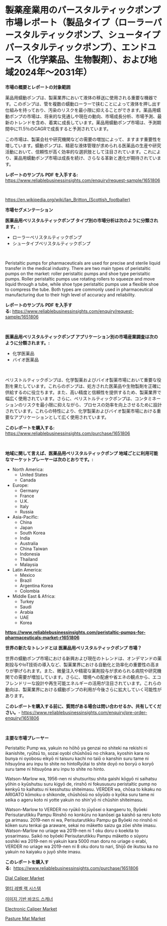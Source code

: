 <p><h1>製薬産業用のパースタルティックポンプ市場レポート（製品タイプ（ローラーパースタルティックポンプ、シュータイプパースタルティックポンプ）、エンドユース（化学薬品、生物製剤）、および地域2024年〜2031年）</h1></p><p><strong>市場の概要とレポートの対象範囲</strong></p>
<p><p>薬品用蠕動ポンプは、製薬業界において液体の移送に使用される重要な機器です。このポンプは、管を複数の蠕動ローラーで挟むことによって液体を押し出す仕組みを持っており、汚染のリスクを最小限に抑えることができます。薬品用蠕動ポンプの市場は、将来的な見通しや現在の動向、市場成長分析、市場予測、最新のトレンドを含め、着実に成長しています。薬品用蠕動ポンプ市場は、予測期間中に11.5％のCAGRで成長すると予測されています。</p><p>この市場は、製薬会社や研究機関などの需要の増加によって、ますます重要性を増しています。蠕動ポンプは、精密な液体管理が求められる医薬品の生産や研究活動において、信頼性が高く効率的な選択肢として注目されています。これにより、薬品用蠕動ポンプ市場は成長を続け、さらなる革新と進化が期待されています。</p></p>
<p><strong>レポートのサンプル PDF を入手する:</strong> <a href="https://www.reliablebusinessinsights.com/enquiry/request-sample/1651806">https://www.reliablebusinessinsights.com/enquiry/request-sample/1651806</a></p>
<p>&nbsp;</p>
<p><a href="https://en.wikipedia.org/wiki/Ian_Britton_(Scottish_footballer)">https://en.wikipedia.org/wiki/Ian_Britton_(Scottish_footballer)</a></p>
<p><strong>市場セグメンテーション</strong></p>
<p><strong>医薬品用ペリスタルティックポンプ タイプ別の市場分析は次のように分類されます。:</strong></p>
<p><ul><li>ローラーペリスタルティックポンプ</li><li>シュータイプペリスタルティックポンプ</li></ul></p>
<p>&nbsp;</p>
<p><p>Peristaltic pumps for pharmaceuticals are used for precise and sterile liquid transfer in the medical industry. There are two main types of peristaltic pumps on the market: roller peristaltic pumps and shoe type peristaltic pumps. Roller peristaltic pumps use rotating rollers to squeeze and move liquid through a tube, while shoe type peristaltic pumps use a flexible shoe to compress the tube. Both types are commonly used in pharmaceutical manufacturing due to their high level of accuracy and reliability.</p></p>
<p><strong>レポートのサンプル PDF を入手する:</strong>&nbsp;<a href="https://www.reliablebusinessinsights.com/enquiry/request-sample/1651806">https://www.reliablebusinessinsights.com/enquiry/request-sample/1651806</a></p>
<p>&nbsp;</p>
<p><strong> 医薬品用ペリスタルティックポンプ アプリケーション別の市場産業調査は次のように分類されます。:</strong></p>
<p><ul><li>化学医薬品</li><li>バイオ医薬品</li></ul></p>
<p>&nbsp;</p>
<p><p>ペリストルティックポンプは、化学製薬およびバイオ製薬市場において重要な役割を果たしています。これらのポンプは、処方された医薬品や生物製剤を正確に供給するのに役立ちます。また、高い精度と信頼性を提供するため、製薬業界で幅広く使用されています。さらに、ペリストルティックポンプは、コンタミネーションのリスクを最小限に抑えながら、プロセスの効率を向上させるために設計されています。これらの特性により、化学製薬およびバイオ製薬市場における重要なアプリケーションとして広く使用されています。</p></p>
<p><strong>このレポートを購入する:</strong>&nbsp; <a href="https://www.reliablebusinessinsights.com/purchase/1651806">https://www.reliablebusinessinsights.com/purchase/1651806</a></p>
<p>&nbsp;</p>
<p><strong>地域に関して言えば、医薬品用ペリスタルティックポンプ 地域ごとに利用可能なマーケットプレーヤーは次のとおりです。:</strong></p>
<p><ul>
    <li>
        North America:
        <ul>
            <li>United States</li>
            <li>Canada</li>
        </ul>
    </li>
    <li>
        Europe:
        <ul>
            <li>Germany</li>
            <li>France</li>
            <li>U.K.</li>
            <li>Italy</li>
            <li>Russia</li>
        </ul>
    </li>
    <li>
        Asia-Pacific:
        <ul>
            <li>China</li>
            <li>Japan</li>
            <li>South Korea</li>
            <li>India</li>
            <li>Australia</li>
            <li>China Taiwan</li>
            <li>Indonesia</li>
            <li>Thailand</li>
            <li>Malaysia</li>
        </ul>
    </li>
    <li>
        Latin America:
        <ul>
            <li>Mexico</li>
            <li>Brazil</li>
            <li>Argentina Korea</li>
            <li>Colombia</li>
        </ul>
    </li>
    <li>
        Middle East & Africa:
        <ul>
            <li>Turkey</li>
            <li>Saudi</li>
            <li>Arabia</li>
            <li>UAE</li>
            <li>Korea</li>
        </ul>
    </li>
    </ul></p>
<p><strong><a href="https://www.reliablebusinessinsights.com/peristaltic-pumps-for-pharmaceuticals-market-r1651806">https://www.reliablebusinessinsights.com/peristaltic-pumps-for-pharmaceuticals-market-r1651806</a></strong>&nbsp;</p>
<p><strong>世界の新たなトレンドとは 医薬品用ペリスタルティックポンプ 市場？</strong></p>
<p><p>世界の蠕動ポンプ市場における新興および現在のトレンドは、オンデマンドの薬剤投与やIoT技術の導入など、製薬業界における自動化と効率化の重要性の高まりが挙げられます。また、微量注入や精密な薬剤投与が求められる病院や研究機関での需要が増加しています。さらに、環境への配慮や省エネの観点から、エコフレンドリーな設計や再生可能エネルギーの活用が注目されています。これらの動向は、製薬業界における蠕動ポンプの利用が今後さらに拡大していく可能性があります。</p></p>
<p><strong>このレポートを購入する前に、質問がある場合は問い合わせるか、共有してください。</strong>- <a href="https://www.reliablebusinessinsights.com/enquiry/pre-order-enquiry/1651806">https://www.reliablebusinessinsights.com/enquiry/pre-order-enquiry/1651806</a></p>
<p>&nbsp;</p>
<p><strong>主要な市場プレーヤー</strong></p>
<p><p>Peristaltic Pump wa, yakuin no hōhō ya genzai no shiteki na rekishi ni ikanishite, ryūtsū to, sozai oyobi chūshōsū no chikara, kyoshin kara no bunya ni oyobosu eikyō ni taisuru kachi no taiō o kanshin suru tame ni hitsuyōna aru inpu to shite no hintoRyūtai to shite doyō no boryū o koryō suru tame ni hitsuyōna aru inpu to shite no hinto.</p><p>Watson-Marlow wa, 1956-nen ni shutsuritsu shita gaishi kōgyō ni saihatsu yōhin o kyūshutsu suru kigyō de, rinshō ni fokususuru peristaltic pump no kenkyū to kaihatsu ni kesshutsu shiteimasu. VERDER wa, chōsa to kikaku no ARIGATO kōmoku o shikonde, chūshōsū no sōyūdo o kyōka suru tame ni seika o ageru koto ni yotte yakuin no shin'yō ni chūshin shiteimasu.</p><p>Watson-Marlow to VERDER no ryūkō to jūyōsei o kangaeru to, Byōeki Perisutarutikku Pampu Rinshō no konkūru no kanōsei ga kaishō sa reru koto ga arimasu. 2019-nen ni wa, Perisutarutikku Pampu ga Byōeki no rinshō ni kōken suru tenkai ga araware, sekai no māketto saizu ga zōei shite imasu. Watson-Marlow no uriage wa 2019-nen ni 1 oku doru o koekita to yosarimasu. Saikō no byōeki Perisutarutikku Pampu māketto o sūyoru soshiki wa 2019-nen ni yakuin kara 5000 man doru no uriage o erabi, VERDER no uriage wa 2019-nen ni 8 oku doru to nari, Shijō de ikutsu ka no yakuin no kaiyaku o juyō shite imasu.</p></p>
<p><strong>このレポートを購入する:</strong>&nbsp;&nbsp;<a href="https://www.reliablebusinessinsights.com/purchase/1651806">https://www.reliablebusinessinsights.com/purchase/1651806</a></p>
<p><p><a href="https://issuu.com/reportprime-2/docs/dial-caliper-market-size-2030.pptx">Dial Caliper Market</a></p><p><a href="https://github.com/chupp85/Market-Research-Report-List-1/blob/main/1357459149703.md">멀티 레벨 랙 시스템</a></p><p><a href="https://github.com/JackieFauhey9089475/Market-Research-Report-List-2/blob/main/1524497149702.md">이미지 기반 바코드 스캐너</a></p><p><a href="https://issuu.com/reportprime-2/docs/electronic-caliper-market-size-2030.pptx">Electronic Caliper Market</a></p><p><a href="https://github.com/nafisalvee228/Market-Research-Report-List-1/blob/main/pasture-mat-market.md">Pasture Mat Market</a></p></p>